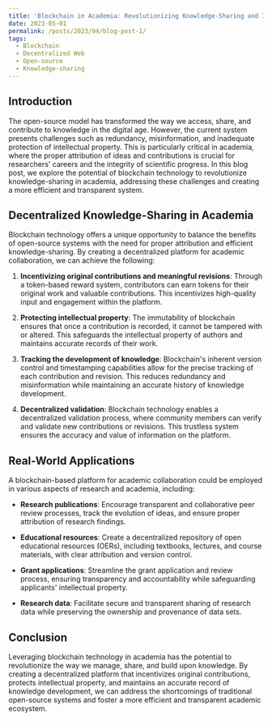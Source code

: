 ```yaml
---
title: 'Blockchain in Academia: Revolutionizing Knowledge-Sharing and Intellectual Property Protection'
date: 2023-05-01
permalink: /posts/2023/04/blog-post-1/
tags:
  - Blockchain
  - Decentralized Web
  - Open-source
  - Knowledge-sharing
---
```


## Introduction

The open-source model has transformed the way we access, share, and contribute to knowledge in the digital age. However, the current system presents challenges such as redundancy, misinformation, and inadequate protection of intellectual property. This is particularly critical in academia, where the proper attribution of ideas and contributions is crucial for researchers' careers and the integrity of scientific progress. In this blog post, we explore the potential of blockchain technology to revolutionize knowledge-sharing in academia, addressing these challenges and creating a more efficient and transparent system.

## Decentralized Knowledge-Sharing in Academia

Blockchain technology offers a unique opportunity to balance the benefits of open-source systems with the need for proper attribution and efficient knowledge-sharing. By creating a decentralized platform for academic collaboration, we can achieve the following:

1. **Incentivizing original contributions and meaningful revisions**: Through a token-based reward system, contributors can earn tokens for their original work and valuable contributions. This incentivizes high-quality input and engagement within the platform.

2. **Protecting intellectual property**: The immutability of blockchain ensures that once a contribution is recorded, it cannot be tampered with or altered. This safeguards the intellectual property of authors and maintains accurate records of their work.

3. **Tracking the development of knowledge**: Blockchain's inherent version control and timestamping capabilities allow for the precise tracking of each contribution and revision. This reduces redundancy and misinformation while maintaining an accurate history of knowledge development.

4. **Decentralized validation**: Blockchain technology enables a decentralized validation process, where community members can verify and validate new contributions or revisions. This trustless system ensures the accuracy and value of information on the platform.

## Real-World Applications

A blockchain-based platform for academic collaboration could be employed in various aspects of research and academia, including:

- **Research publications**: Encourage transparent and collaborative peer review processes, track the evolution of ideas, and ensure proper attribution of research findings.

- **Educational resources**: Create a decentralized repository of open educational resources (OERs), including textbooks, lectures, and course materials, with clear attribution and version control.

- **Grant applications**: Streamline the grant application and review process, ensuring transparency and accountability while safeguarding applicants' intellectual property.

- **Research data**: Facilitate secure and transparent sharing of research data while preserving the ownership and provenance of data sets.

## Conclusion

Leveraging blockchain technology in academia has the potential to revolutionize the way we manage, share, and build upon knowledge. By creating a decentralized platform that incentivizes original contributions, protects intellectual property, and maintains an accurate record of knowledge development, we can address the shortcomings of traditional open-source systems and foster a more efficient and transparent academic ecosystem.
